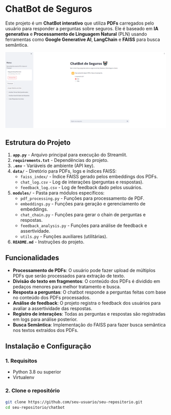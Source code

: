
# ChatBot de Seguros 

Este projeto é um **ChatBot interativo** que utiliza **PDFs** carregados pelo usuário para responder a perguntas sobre seguros. Ele é baseado em **IA generativa** e **Processamento de Linguagem Natural** (PLN) usando ferramentas como **Google Generative AI**, **LangChain** e **FAISS** para busca semântica.

![Descrição da Imagem](tela_chat.png)


## Estrutura do Projeto

1. **`app.py`** - Arquivo principal para execução do Streamlit.
2. **`requirements.txt`** - Dependências do projeto.
3. **`.env`** - Variáveis de ambiente (API key).
4. **`data/`** - Diretório para PDFs, logs e índices FAISS:
   - `faiss_index/` - Índice FAISS gerado pelos embeddings dos PDFs.
   - `chat_log.csv` - Log de interações (perguntas e respostas).
   - `feedback_log.csv` - Log de feedback dado pelos usuários.
5. **`modules/`** - Pasta para módulos específicos:
   - `pdf_processing.py` - Funções para processamento de PDF.
   - `embeddings.py` - Funções para geração e gerenciamento de embeddings.
   - `chat_chain.py` - Funções para gerar o chain de perguntas e respostas.
   - `feedback_analysis.py` - Funções para análise de feedback e assertividade.
   - `utils.py` - Funções auxiliares (utilitárias).
6. **`README.md`** - Instruções do projeto. 


## Funcionalidades

- **Processamento de PDFs**: O usuário pode fazer upload de múltiplos PDFs que serão processados para extração de texto.
- **Divisão do texto em fragmentos**: O conteúdo dos PDFs é dividido em pedaços menores para melhor tratamento e busca.
- **Resposta a perguntas**: O chatbot responde a perguntas feitas com base no conteúdo dos PDFs processados.
- **Análise de feedback**: O projeto registra o feedback dos usuários para avaliar a assertividade das respostas.
- **Registro de interações**: Todas as perguntas e respostas são registradas em logs para análise posterior.
- **Busca Semântica**: Implementação do FAISS para fazer busca semântica nos textos extraídos dos PDFs.

## Instalação e Configuração

### 1. Requisitos

- Python 3.8 ou superior
- Virtualenv

### 2. Clone o repositório

```bash
git clone https://github.com/seu-usuario/seu-repositorio.git
cd seu-repositorio/chatbot










